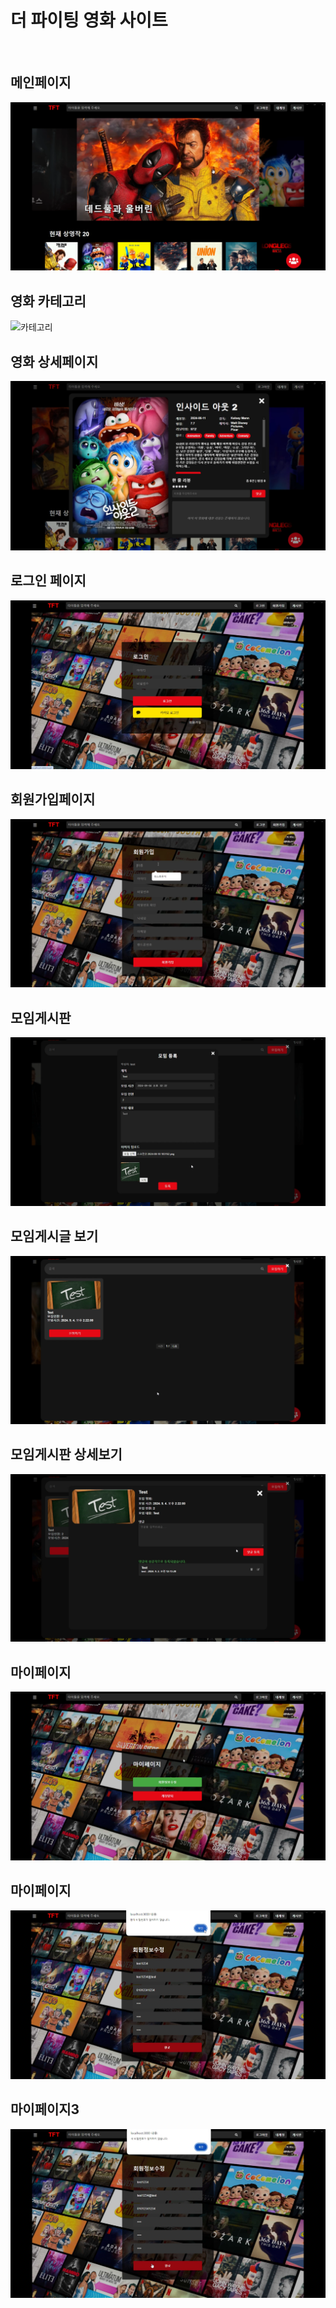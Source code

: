 # 더 파이팅 영화 사이트

<br>

## 메인페이지 

![메인](https://github.com/mingyeol1/front_aws/blob/main/Mainpage.png)



## 영화 카테고리

![카테고리]()


## 영화 상세페이지
![상세페이지](https://github.com/mingyeol1/front_aws/blob/main/MovieModal.png)



## 로그인 페이지
![로그인 페이지](https://github.com/mingyeol1/front_aws/blob/main/Login.png)



## 회원가입페이지
![회원가입 페이지](https://github.com/mingyeol1/front_aws/blob/main/SignUp%20(2).png)




## 모임게시판
![모임게시판](https://github.com/mingyeol1/front_aws/blob/main/Meet.png)



## 모임게시글 보기
![모임게시글보기](https://github.com/mingyeol1/front_aws/blob/main/Meet2.png)



## 모임게시판 상세보기
![모임게시글상세보기](https://github.com/mingyeol1/front_aws/blob/main/MeetDetail.png)



## 마이페이지
![마이페이지1](https://github.com/mingyeol1/front_aws/blob/main/Mypage.png)



## 마이페이지
![마이페이지2](https://github.com/mingyeol1/front_aws/blob/main/MyDetail.png)


## 마이페이지3
![마이페이지3](https://github.com/mingyeol1/front_aws/blob/main/MyDetail2.png)



